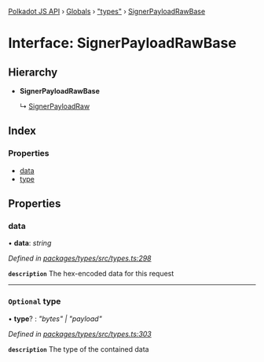 [Polkadot JS API](../README.md) › [Globals](../globals.md) › ["types"](../modules/_types_.md) › [SignerPayloadRawBase](_types_.signerpayloadrawbase.md)

# Interface: SignerPayloadRawBase

## Hierarchy

* **SignerPayloadRawBase**

  ↳ [SignerPayloadRaw](_types_.signerpayloadraw.md)

## Index

### Properties

* [data](_types_.signerpayloadrawbase.md#data)
* [type](_types_.signerpayloadrawbase.md#optional-type)

## Properties

###  data

• **data**: *string*

*Defined in [packages/types/src/types.ts:298](https://github.com/polkadot-js/api/blob/0c98593ae/packages/types/src/types.ts#L298)*

**`description`** The hex-encoded data for this request

___

### `Optional` type

• **type**? : *"bytes" | "payload"*

*Defined in [packages/types/src/types.ts:303](https://github.com/polkadot-js/api/blob/0c98593ae/packages/types/src/types.ts#L303)*

**`description`** The type of the contained data
